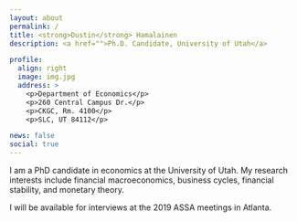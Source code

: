 ```yaml
---
layout: about
permalink: /
title: <strong>Dustin</strong> Hamalainen
description: <a href="">Ph.D. Candidate, University of Utah</a> 

profile:
  align: right
  image: img.jpg
  address: >
    <p>Department of Economics</p>
    <p>260 Central Campus Dr.</p>
    <p>CKGC, Rm. 4100</p>
    <p>SLC, UT 84112</p>

news: false
social: true
---
```


I am a PhD candidate in economics at the University of Utah. My research interests include financial macroeconomics, business cycles, financial stability, and monetary theory.

I will be available for interviews at the 2019 ASSA meetings in Atlanta.
